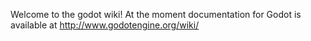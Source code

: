 Welcome to the godot wiki!
At the moment documentation for Godot is available at http://www.godotengine.org/wiki/